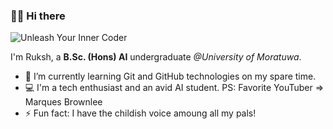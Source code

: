 ### 👋🏾 Hi there
![Unleash Your Inner Coder](https://github.com/RukshS/rukshs/assets/101254033/6292524c-0fae-400a-bd82-01930485748b)

I'm Ruksh, a **B.Sc. (Hons) AI** undergraduate *@University of Moratuwa*.
- 📖 I’m currently learning Git and GitHub technologies on my spare time.
- 💻 I'm a tech enthusiast and an avid AI student. PS: Favorite YouTuber => Marques Brownlee
- ⚡ Fun fact: I have the childish voice amoung all my pals!


